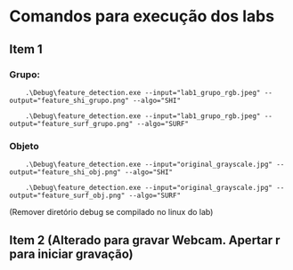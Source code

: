 # Comandos para execução dos labs

## Item 1
### Grupo:
```shell
    .\Debug\feature_detection.exe --input="lab1_grupo_rgb.jpeg" --output="feature_shi_grupo.png" --algo="SHI"
```
```shell
    .\Debug\feature_detection.exe --input="lab1_grupo_rgb.jpeg" --output="feature_surf_grupo.png" --algo="SURF"
```

### Objeto

```shell
    .\Debug\feature_detection.exe --input="original_grayscale.jpg" --output="feature_shi_obj.png" --algo="SHI"
```
```shell
    .\Debug\feature_detection.exe --input="original_grayscale.jpg" --output="feature_surf_obj.png" --algo="SURF"
```


(Remover diretório debug se compilado no linux do lab)

## Item 2 (Alterado para gravar Webcam. Apertar r para iniciar gravação)

